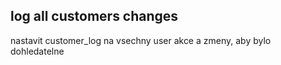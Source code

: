 ## log all customers changes

nastavit customer_log na vsechny user akce a zmeny, aby bylo dohledatelne
